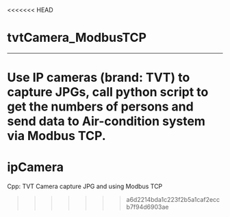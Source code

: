 <<<<<<< HEAD
# tvtCamera_ModbusTCP
---
Use IP cameras (brand: TVT) to capture JPGs, call python script to get the numbers of persons and send data to Air-condition system via Modbus TCP.
=======
# ipCamera
Cpp: TVT Camera capture JPG and using Modbus TCP
>>>>>>> a6d2214bda1c223f2b5a1caf2eccb7f94d6903ae
